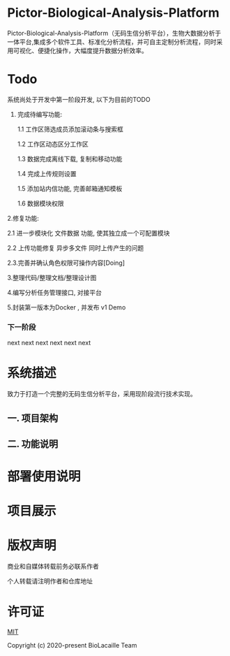 # Pictor-Biological-Analysis-Platform

Pictor-Biological-Analysis-Platform（无码生信分析平台），生物大数据分析于一体平台,集成多个软件工具、标准化分析流程，并可自主定制分析流程，同时采用可视化、便捷化操作，大幅度提升数据分析效率。

# Todo

系统尚处于开发中第一阶段开发, 以下为目前的TODO

1. 完成待编写功能:

   1.1 工作区筛选成员添加滚动条与搜索框
   
   1.2 工作区动态区分工作区
   
   1.3 数据完成离线下载, 复制和移动功能
      
   1.4 完成上传规则设置
      
   1.5 添加站内信功能, 完善邮箱通知模板
   
   1.6 数据模块权限

2.修复功能:
   
   2.1 进一步模块化 文件数据 功能, 使其独立成一个可配置模块
   
   2.2 上传功能修复 异步多文件 同时上传产生的问题
   
   2.3.完善并确认角色权限可操作内容[Doing]
   
3.整理代码/整理文档/整理设计图
   
4.编写分析任务管理接口, 对接平台

5.封装第一版本为Docker , 并发布 v1 Demo 

### 下一阶段

next next next next next next 

# 系统描述

致力于打造一个完整的无码生信分析平台，采用现阶段流行技术实现。

## 一. 项目架构

## 二. 功能说明

# 部署使用说明

# 项目展示

# 版权声明

商业和自媒体转载前务必联系作者

个人转载请注明作者和仓库地址

# 许可证

[MIT](https://github.com/PanJiaChen/vue-element-admin/blob/master/LICENSE)

Copyright (c) 2020-present BioLacaille Team 
